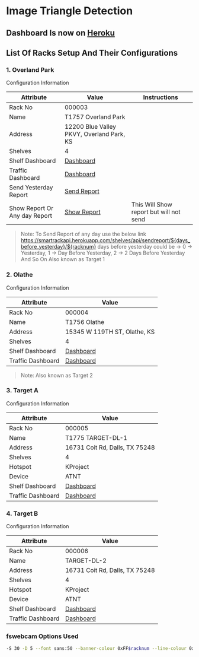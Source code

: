 # Image Triangle Detection

## Dashboard Is now on [Heroku](https://smartrackapi.herokuapp.com/)

## List Of Racks Setup And Their Configurations

### 1. Overland Park
Configuration Information

| Attribute | Value | Instructions |
| --------- | -------- | ---------- |
| Rack No   | 000003 | |
| Name      | T1757 Overland Park | |
| Address   | 12200 Blue Valley PKVY, Overland Park, KS | |
| Shelves   | 4 | |
| Shelf Dashboard | [Dashboard](https://smartrackapi.herokuapp.com/shelves/000003) | |
| Traffic Dashboard | [Dashboard](https://smartrackapi.herokuapp.com/traffic/000003) | |
| Send Yesterday Report | [Send Report](https://smartrackapi.herokuapp.com/shelves/api/sendreport/yesterday/000003) | |
| Show Report Or Any day Report | [Show Report](https://smartrackapi.herokuapp.com/shelves/api/showreport/yesterday/000003) | This Will Show report but will not send |
> Note:
To Send Report of any day use the below link
 https://smartrackapi.herokuapp.com/shelves/api/sendreport/${days_before_yesterday}/${racknum}
  days before yesterday could be -> 0 -> Yesterday, 1 -> Day Before Yesterday, 2 -> 2 Days Before Yesterday And So On
Also known as Target 1

### 2. Olathe
Configuration Information

| Attribute | Value |
| --------- | -------- |
| Rack No   | 000004 |
| Name      | T1756 Olathe |
| Address   | 15345 W 119TH ST, Olathe, KS |
| Shelves   | 4 |
| Shelf Dashboard | [Dashboard](https://smartrackapi.herokuapp.com/shelves/000004) |
| Traffic Dashboard | [Dashboard](https://smartrackapi.herokuapp.com/traffic/000004) |
> Note:
Also known as Target 2

### 3. Target A
Configuration Information

| Attribute | Value |
| --------- | -------- |
| Rack No   | 000005 |
| Name      | T1775 TARGET-DL-1 |
| Address   | 16731 Coit Rd, Dalls, TX 75248 |
| Shelves   | 4 |
| Hotspot   | KProject |
| Device    |   ATNT   |
| Shelf Dashboard | [Dashboard](https://smartrackapi.herokuapp.com/shelves/000005) |
| Traffic Dashboard | [Dashboard](https://smartrackapi.herokuapp.com/traffic/000005) |

### 4. Target B
Configuration Information

| Attribute | Value |
| --------- | -------- |
| Rack No   | 000006 |
| Name      | TARGET-DL-2 |
| Address   | 16731 Coit Rd, Dalls, TX 75248 |
| Shelves   | 4 |
| Hotspot   | KProject |
| Device    |   ATNT   |
| Shelf Dashboard | [Dashboard](https://smartrackapi.herokuapp.com/shelves/000006) |
| Traffic Dashboard | [Dashboard](https://smartrackapi.herokuapp.com/traffic/000006) |

### fswebcam Options Used
```sh
-S 30 -D 5 --font sans:50 --banner-colour 0xFF$racknum --line-colour 0xFF000000 -r 1920x1080 --jpeg 65
```